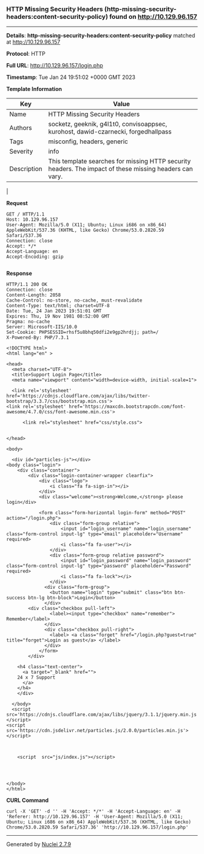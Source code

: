 ### HTTP Missing Security Headers (http-missing-security-headers:content-security-policy) found on http://10.129.96.157
---
**Details**: **http-missing-security-headers:content-security-policy**  matched at http://10.129.96.157

**Protocol**: HTTP

**Full URL**: http://10.129.96.157/login.php

**Timestamp**: Tue Jan 24 19:51:02 +0000 GMT 2023

**Template Information**

| Key | Value |
|---|---|
| Name | HTTP Missing Security Headers |
| Authors | socketz, geeknik, g4l1t0, convisoappsec, kurohost, dawid-czarnecki, forgedhallpass |
| Tags | misconfig, headers, generic |
| Severity | info |
| Description | This template searches for missing HTTP security headers. The impact of these missing headers can vary.
 |

**Request**
```http
GET / HTTP/1.1
Host: 10.129.96.157
User-Agent: Mozilla/5.0 (X11; Ubuntu; Linux i686 on x86_64) AppleWebKit/537.36 (KHTML, like Gecko) Chrome/53.0.2820.59 Safari/537.36
Connection: close
Accept: */*
Accept-Language: en
Accept-Encoding: gzip


```

**Response**
```http
HTTP/1.1 200 OK
Connection: close
Content-Length: 2058
Cache-Control: no-store, no-cache, must-revalidate
Content-Type: text/html; charset=UTF-8
Date: Tue, 24 Jan 2023 19:51:01 GMT
Expires: Thu, 19 Nov 1981 08:52:00 GMT
Pragma: no-cache
Server: Microsoft-IIS/10.0
Set-Cookie: PHPSESSID=rhsf5u8bhq50dfi2e9gp2hrdjj; path=/
X-Powered-By: PHP/7.3.1

<!DOCTYPE html>
<html lang="en" >

<head>
  <meta charset="UTF-8">
  <title>Support Login Page</title>
  <meta name="viewport" content="width=device-width, initial-scale=1">
  
  <link rel='stylesheet' href='https://cdnjs.cloudflare.com/ajax/libs/twitter-bootstrap/3.3.7/css/bootstrap.min.css'>
<link rel='stylesheet' href='https://maxcdn.bootstrapcdn.com/font-awesome/4.7.0/css/font-awesome.min.css'>

      <link rel="stylesheet" href="css/style.css">

  
</head>

<body>

  <div id="particles-js"></div>
<body class="login">
	<div class="container">
		<div class="login-container-wrapper clearfix">
			<div class="logo">
				<i class="fa fa-sign-in"></i>
			</div>
			<div class="welcome"><strong>Welcome,</strong> please login</div>

			<form class="form-horizontal login-form" method="POST" action="/login.php">
				<div class="form-group relative">
					<input id="login_username" name="login_username" class="form-control input-lg" type="email" placeholder="Username" required>
					<i class="fa fa-user"></i>
				</div>
				<div class="form-group relative password">
					<input id="login_password" name="login_password" class="form-control input-lg" type="password" placeholder="Password" required>
					<i class="fa fa-lock"></i>
				</div>
			  <div class="form-group">
			    <button name="login" type="submit" class="btn btn-success btn-lg btn-block">Login</button>
			  </div>
        <div class="checkbox pull-left">
			    <label><input type="checkbox" name="remember"> Remember</label>
			  </div>
			  <div class="checkbox pull-right">
			    <label> <a class="forget" href="/login.php?guest=true" title="forget">Login as guest</a> </label>
			  </div>
			</form>
		</div>
    
    <h4 class="text-center">
      <a target="_blank" href="">
	24 x 7 Support
      </a>
    </h4>
	</div>

  </body>
  <script src='https://cdnjs.cloudflare.com/ajax/libs/jquery/3.1.1/jquery.min.js'></script>
<script src='https://cdn.jsdelivr.net/particles.js/2.0.0/particles.min.js'></script>

  

    <script  src="js/index.js"></script>




</body>
</html>

```


**CURL Command**
```
curl -X 'GET' -d '' -H 'Accept: */*' -H 'Accept-Language: en' -H 'Referer: http://10.129.96.157' -H 'User-Agent: Mozilla/5.0 (X11; Ubuntu; Linux i686 on x86_64) AppleWebKit/537.36 (KHTML, like Gecko) Chrome/53.0.2820.59 Safari/537.36' 'http://10.129.96.157/login.php'
```
---
Generated by [Nuclei 2.7.9](https://github.com/projectdiscovery/nuclei)